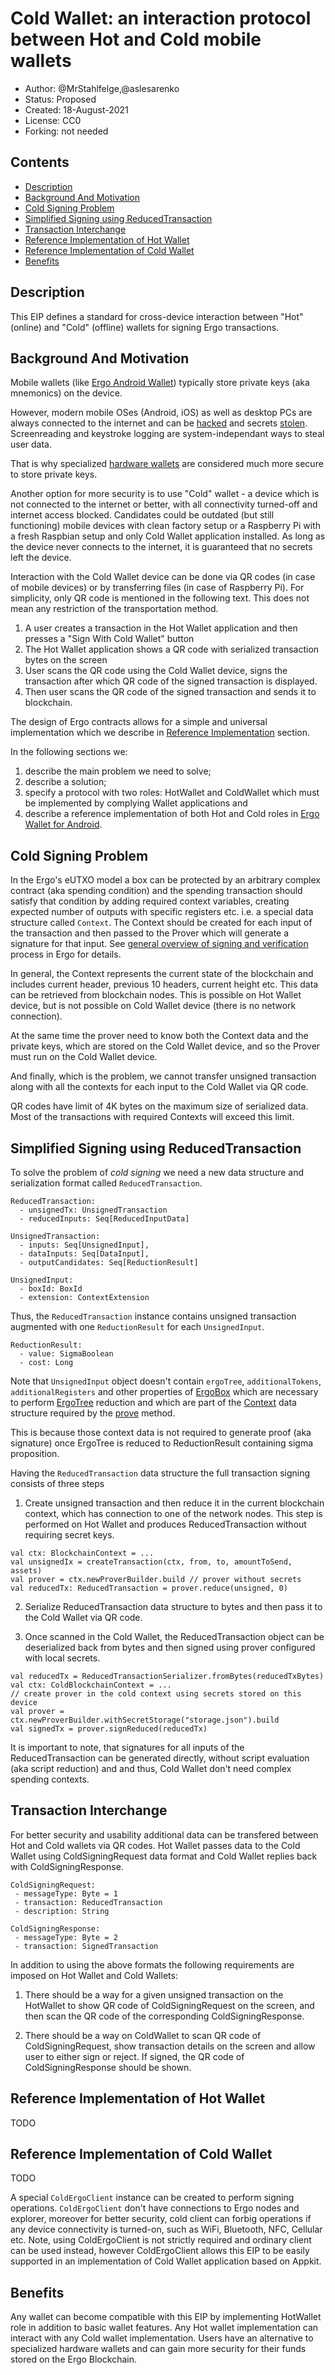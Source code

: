 # Cold Wallet: an interaction protocol between Hot and Cold mobile wallets

* Author: @MrStahlfelge,@aslesarenko
* Status: Proposed
* Created: 18-August-2021
* License: CC0
* Forking: not needed 

## Contents
- [Description](#description)
- [Background And Motivation](#background-and-motivation)
- [Cold Signing Problem](#cold-signing-problem)
- [Simplified Signing using ReducedTransaction](#simplified-signing-using-reducedtransaction)
- [Transaction Interchange](#transaction-interchange)
- [Reference Implementation of Hot Wallet](#reference-implementation-of-hot-wallet)
- [Reference Implementation of Cold Wallet](#reference-implementation-of-cold-wallet)
- [Benefits](#benefits)

## Description 
This EIP defines a standard for cross-device interaction between "Hot" (online)
and "Cold" (offline) wallets for signing Ergo transactions.

## Background And Motivation

Mobile wallets (like [Ergo Android
Wallet](https://github.com/MrStahlfelge/ergo-wallet-android)) typically store
private keys (aka mnemonics) on the device.

However, modern mobile OSes (Android, iOS) as well as desktop PCs are always connected to the internet
and can be
[hacked](https://latesthackingnews.com/2021/07/30/apple-patched-zero-day-bug-under-attack-for-mac-and-ios-devices/)
and secrets [stolen](https://latesthackingnews.com/2021/07/06/numerous-trojanized-android-apps-caught-stealing-users-facebook-credentials/).
Screenreading and keystroke logging are system-independant ways to steal user data.

That is why specialized [hardware wallets](https://www.ledger.com/) are
considered much more secure to store private keys.

Another option for more security is to use "Cold" wallet - a device which is not connected
to the internet or better, with all connectivity turned-off and internet access blocked.
Candidates could be outdated (but still functioning) mobile devices with clean
factory setup or a Raspberry Pi with a fresh Raspbian setup and only Cold Wallet application installed.
As long as the device never connects to the internet, it is guaranteed that no secrets left the device.

Interaction with the Cold Wallet device can be done via QR codes (in case of mobile devices)
or by transferring files (in case of Raspberry Pi). For simplicity, only QR code is mentioned in the 
following text. This does not mean any restriction of the transportation method.

1) A user creates a transaction in the Hot Wallet application and then
presses a "Sign With Cold Wallet" button
2) The Hot Wallet application shows a QR code with serialized transaction
bytes on the screen
3) User scans the QR code using the Cold Wallet device, signs the
transaction after which QR code of the signed transaction is displayed.
4) Then user scans the QR code of the signed transaction and sends it to blockchain.

The design of Ergo contracts allows for a simple and universal implementation
which we describe in [Reference Implementation](#reference-implementation)
section.

In the following sections we:
 1) describe the main problem we need to solve; 
 2) describe a solution;  
 3) specify a protocol with two roles: HotWallet and
ColdWallet which must be implemented by complying Wallet applications and 
 4) describe a reference implementation of both Hot and Cold roles in [Ergo Wallet
for Android](https://github.com/MrStahlfelge/ergo-wallet-android).

## Cold Signing Problem

In the Ergo's eUTXO model a box can be protected by an arbitrary complex
contract (aka spending condition) and the spending transaction should satisfy
that condition by adding required context variables, creating expected number of
outputs with specific registers etc. i.e. a special data structure called
`Context`. The Context should be created for each input of the transaction
and then passed to the Prover which will generate a signature for that input.
See [general overview of signing and
verification](https://github.com/ScorexFoundation/sigmastate-interpreter#sigma-language-background)
process in Ergo for details.

In general, the Context represents the current state of the blockchain and
includes current header, previous 10 headers, current height etc. This data can
be retrieved from blockchain nodes. This is possible on Hot Wallet device, but
is not possible on Cold Wallet device (there is no network connection).

At the same time the prover need to know both the Context data and the private
keys, which are stored on the Cold Wallet device, and so the Prover must run on
the Cold Wallet device.

And finally, which is the problem, we cannot transfer unsigned transaction along
with all the contexts for each input to the Cold Wallet via QR code. 

QR codes have limit of 4K bytes on the maximum size of serialized data. Most of
the transactions with required Contexts will exceed this limit.

## Simplified Signing using ReducedTransaction

To solve the problem of _cold signing_ we need a new data structure and
serialization format called `ReducedTransaction`.

```
ReducedTransaction:
  - unsignedTx: UnsignedTransaction
  - reducedInputs: Seq[ReducedInputData]

UnsignedTransaction:
  - inputs: Seq[UnsignedInput],
  - dataInputs: Seq[DataInput],
  - outputCandidates: Seq[ReductionResult]

UnsignedInput:
  - boxId: BoxId
  - extension: ContextExtension
```

Thus, the `ReducedTransaction` instance contains unsigned transaction augmented with
one `ReductionResult` for each `UnsignedInput`. 

```
ReductionResult:
  - value: SigmaBoolean
  - cost: Long
```

Note that `UnsignedInput` object doesn't contain `ergoTree`, `additionalTokens`,
`additionalRegisters` and other properties of
[ErgoBox](https://github.com/ScorexFoundation/sigmastate-interpreter/blob/4533b6a7ae86ada20f3136c70a67a920ae7c43e1/sigmastate/src/main/scala/org/ergoplatform/ErgoBox.scala#L51)
which are necessary to perform
[ErgoTree](https://github.com/ScorexFoundation/sigmastate-interpreter/blob/1a1b003bc30e490d8b5af30e7670227e54e682c2/sigmastate/src/main/scala/sigmastate/Values.scala#L1014)
reduction and which are part of the
[Context](https://github.com/ScorexFoundation/sigmastate-interpreter/blob/e5127f6743db824f7280881cd5c4ecd336075e2f/sigmastate/src/main/scala/org/ergoplatform/ErgoLikeContext.scala#L51)
data structure required by the
[prove](https://github.com/ScorexFoundation/sigmastate-interpreter/blob/f24833d8d4572d77e4a93e5b69360335cb2d7dc1/sigmastate/src/main/scala/sigmastate/interpreter/ProverInterpreter.scala#L104)
method.

This is because those context data is not required to generate proof (aka signature)
once ErgoTree is reduced to ReductionResult containing sigma proposition.

Having the `ReducedTransaction` data structure the full transaction signing
consists of three steps

1) Create unsigned transaction and then reduce it in the current
blockchain context, which has connection to one of the network nodes. This step
is performed on Hot Wallet and produces ReducedTransaction without requiring
secret keys.

```
val ctx: BlockchainContext = ...
val unsignedIx = createTransaction(ctx, from, to, amountToSend, assets)
val prover = ctx.newProverBuilder.build // prover without secrets
val reducedTx: ReducedTransaction = prover.reduce(unsigned, 0)
```

2) Serialize ReducedTransaction data structure to bytes and then pass it to
the Cold Wallet via QR code.

3) Once scanned in the Cold Wallet, the ReducedTransaction object can be
deserialized back from bytes and then signed using prover configured with local
secrets.

```
val reducedTx = ReducedTransactionSerializer.fromBytes(reducedTxBytes)
val ctx: ColdBlockchainContext = ...
// create prover in the cold context using secrets stored on this device
val prover = ctx.newProverBuilder.withSecretStorage("storage.json").build
val signedTx = prover.signReduced(reducedTx)
```

It is important to note, that signatures for all inputs of the ReducedTransaction
can be generated directly, without script evaluation (aka script reduction) and
and thus, Cold Wallet don't need complex spending contexts.

## Transaction Interchange

For better security and usability additional data can be transfered between Hot
and Cold wallets via QR codes. Hot Wallet passes data to the Cold Wallet using
ColdSigningRequest data format and Cold Wallet replies back with ColdSigningResponse.

```
ColdSigningRequest:
 - messageType: Byte = 1
 - transaction: ReducedTransaction
 - description: String

ColdSigningResponse:
 - messageType: Byte = 2
 - transaction: SignedTransaction
```

In addition to using the above formats the following requirements are imposed on
Hot Wallet and Cold Wallets:

1) There should be a way for a given unsigned transaction on the HotWallet to
show QR code of ColdSigningRequest on the screen, and then scan the QR code of
the corresponding ColdSigningResponse.

2) There should be a way on ColdWallet to scan QR code of ColdSigningRequest,
show transaction details on the screen and allow user to either sign or reject.
If signed, the QR code of ColdSigningResponse should be shown.

## Reference Implementation of Hot Wallet 
TODO

## Reference Implementation of Cold Wallet
TODO

A special `ColdErgoClient` instance can be created to perform signing
operations. `ColdErgoClient` don't have connections to Ergo nodes and explorer,
moreover for better security, cold client can forbig operations if any
device connectivity is turned-on, such as WiFi, Bluetooth, NFC, Cellular etc.
Note, using ColdErgoClient is not strictly required and ordinary client can be
used instead, however ColdErgoClient allows this EIP to be easily supported in an
implementation of Cold Wallet application based on Appkit.

## Benefits

Any wallet can become compatible with this EIP by implementing HotWallet
role in addition to basic wallet features. 
Any Hot wallet implementation can interact with any Cold wallet implementation.
Users have an alternative to specialized hardware wallets and can gain more security 
for their funds stored on the Ergo Blockchain.

